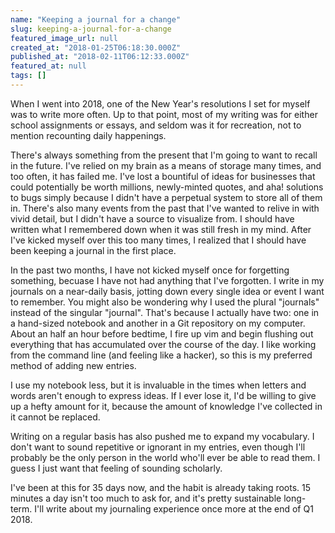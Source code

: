 ```yaml
---
name: "Keeping a journal for a change"
slug: keeping-a-journal-for-a-change
featured_image_url: null
created_at: "2018-01-25T06:18:30.000Z"
published_at: "2018-02-11T06:12:33.000Z"
featured_at: null
tags: []
---
```


When I went into 2018, one of the New Year's resolutions I set for myself was to write more often. Up to that point, most of my writing was for either school assignments or essays, and seldom was it for recreation, not to mention recounting daily happenings.

There's always something from the present that I'm going to want to recall in the future. I've relied on my brain as a means of storage many times, and too often, it has failed me. I've lost a bountiful of ideas for businesses that could potentially be worth millions, newly-minted quotes, and aha! solutions to bugs simply because I didn't have a perpetual system to store all of them in. There's also many events from the past that I've wanted to relive in with vivid detail, but I didn't have a source to visualize from. I should have written what I remembered down when it was still fresh in my mind. After I've kicked myself over this too many times, I realized that I should have been keeping a journal in the first place.

In the past two months, I have not kicked myself once for forgetting something, becuase I have not had anything that I've forgotten. I write in my journals on a near-daily basis, jotting down every single idea or event I want to remember. You might also be wondering why I used the plural "journals" instead of the singular "journal". That's because I actually have two: one in a hand-sized notebook and another in a Git repository on my computer. About an half an hour before bedtime, I fire up vim and begin flushing out everything that has accumulated over the course of the day. I like working from the command line (and feeling like a hacker), so this is my preferred method of adding new entries.

I use my notebook less, but it is invaluable in the times when letters and words aren't enough to express ideas. If I ever lose it, I'd be willing to give up a hefty amount for it, because the amount of knowledge I've collected in it cannot be replaced.

Writing on a regular basis has also pushed me to expand my vocabulary. I don't want to sound repetitive or ignorant in my entries, even though I'll probably be the only person in the world who'll ever be able to read them. I guess I just want that feeling of sounding scholarly.

I've been at this for 35 days now, and the habit is already taking roots. 15 minutes a day isn't too much to ask for, and it's pretty sustainable long-term. I'll write about my journaling experience once more at the end of Q1 2018.
